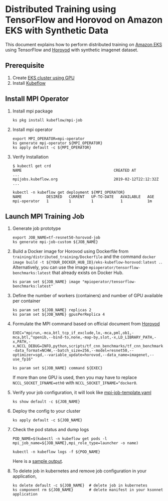 # Distributed Training using TensorFlow and Horovod on Amazon EKS with Synthetic Data

This document explains how to perform distributed training on [Amazon EKS](https://aws.amazon.com/eks/) using TensorFlow and [Horovod](https://github.com/uber/horovod) with synthetic imagenet dataset.

## Prerequisite

1. Create [EKS cluster using GPU](eks-gpu.md)
2. Install [Kubeflow](kubeflow.md)


## Install MPI Operator
1. Install mpi package

   ```
   ks pkg install kubeflow/mpi-job
   ```

2. Install mpi operator

   ```
   export MPI_OPERATOR=mpi-operator
   ks generate mpi-operator ${MPI_OPERATOR}
   ks apply default -c ${MPI_OPERATOR}
   ```
3. Verify Installation

   ```
   $ kubectl get crd
   NAME                                         CREATED AT
   ...
   mpijobs.kubeflow.org                         2019-02-12T22:12:32Z
   ...

   kubectl -n kubeflow get deployment ${MPI_OPERATOR}
   NAME           DESIRED   CURRENT   UP-TO-DATE   AVAILABLE   AGE
   mpi-operator   1         1         1            1           1m

   ```

## Launch MPI Training Job

1. Generate job prototype
   ```
   export JOB_NAME=tf-resnet50-horovod-job
   ks generate mpi-job-custom ${JOB_NAME}

   ```

2. Build a Docker image for Horovod using Dockerfile from `training/distributed_training/Dockerfile` and the command `docker image build -t ${YOUR_DOCKER_HUB_ID}/eks-kubeflow-horovod:latest .`. Alternatively, you can use the image `mpioperator/tensorflow-benchmarks:latest` that already exists on Docker Hub.

   ```
   ks param set ${JOB_NAME} image "mpioperator/tensorflow-benchmarks:latest"
   ```

3. Define the number of workers (containers) and number of GPU available per container

   ```
   ks param set ${JOB_NAME} replicas 2
   ks param set ${JOB_NAME} gpusPerReplica 4
   ```

4. Formulate the MPI command based on official document from [Horovod](https://github.com/uber/horovod)

    ```
    EXEC="mpirun,-mca,btl_tcp_if_exclude,lo,-mca,pml,ob1,-mca,btl,^openib,--bind-to,none,-map-by,slot,-x,LD_LIBRARY_PATH,-x,PATH,-x,NCCL_DEBUG=INFO,python,scripts/tf_cnn_benchmarks/tf_cnn_benchmarks.py,--data_format=NCHW,--batch_size=256,--model=resnet50,--optimizer=sgd,--variable_update=horovod,--data_name=imagenet,--use_fp16"

    ks param set ${JOB_NAME} command ${EXEC}
    ```

    If more than one GPU is used, then you may have to replace `NCCL_SOCKET_IFNAME=eth0` with `NCCL_SOCKET_IFNAME=^docker0`.

5. Verify your job configuration, it will look like [mpi-job-template.yaml](training/distributed_training/mpi-job-template.yaml)

    ```
    ks show default -c ${JOB_NAME}
    ```

6. Deploy the config to your cluster

    ```
    ks apply default -c ${JOB_NAME}
    ```

7. Check the pod status and dump logs

    ```
    POD_NAME=$(kubectl -n kubeflow get pods -l mpi_job_name=${JOB_NAME},mpi_role_type=launcher -o name)

    kubectl -n kubeflow logs -f ${POD_NAME}
    ```

    Here is a [sample output](logs/tensorflow-horovod-synthetic-log.txt).

8. To delete job in kubernetes and remove job configuration in your application,

    ```
    ks delete default -c ${JOB_NAME}  # delete job in kubernetes
    ks component rm ${JOB_NAME}       # delete manifest in your ksonnet application
    ```
